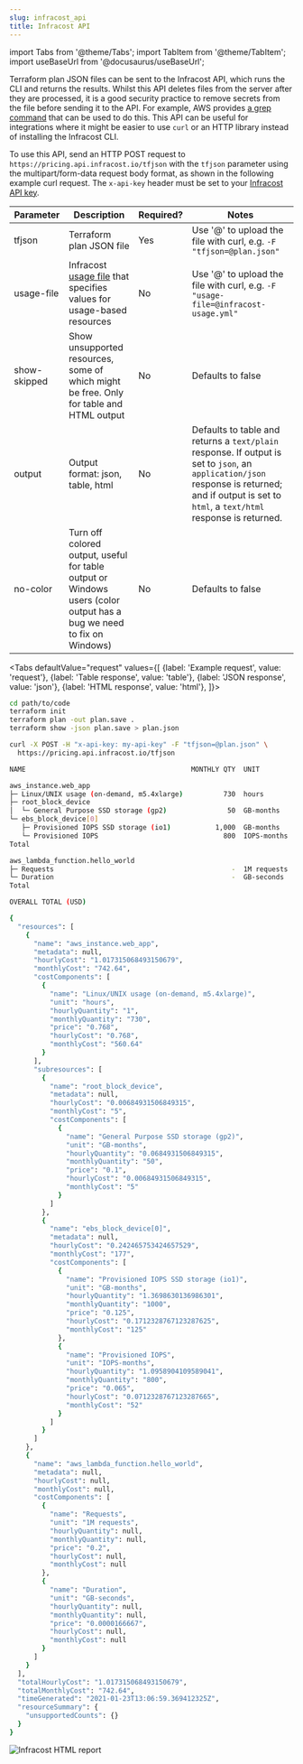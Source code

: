 ```yaml
---
slug: infracost_api
title: Infracost API
---
```


import Tabs from '@theme/Tabs';
import TabItem from '@theme/TabItem';
import useBaseUrl from '@docusaurus/useBaseUrl';

Terraform plan JSON files can be sent to the Infracost API, which runs the CLI and returns the results. Whilst this API deletes files from the server after they are processed, it is a good security practice to remove secrets from the file before sending it to the API. For example, AWS provides [a grep command](https://gist.github.com/alikhajeh1/f2c3f607c44dabc70c73e04d47bb1307) that can be used to do this. This API can be useful for integrations where it might be easier to use `curl` or an HTTP library instead of installing the Infracost CLI.

To use this API, send an HTTP POST request to `https://pricing.api.infracost.io/tfjson` with the `tfjson` parameter using the multipart/form-data request body format, as shown in the following example curl request. The `x-api-key` header must be set to your [Infracost API key](/docs/#2-get-api-key).

| Parameter | Description | Required? | Notes |
| ---       | ---         | ---       | ---   |
| tfjson | Terraform plan JSON file | Yes | Use '@' to upload the file with curl, e.g. `-F "tfjson=@plan.json"` |
| usage-file | Infracost [usage file](/docs/usage_based_resources) that specifies values for usage-based resources | No | Use '@' to upload the file with curl, e.g. `-F "usage-file=@infracost-usage.yml"` |
| show-skipped | Show unsupported resources, some of which might be free. Only for table and HTML output | No | Defaults to false |
| output | Output format: json, table, html | No | Defaults to table and returns a `text/plain` response. If output is set to `json`, an `application/json` response is returned; and if output is set to `html`, a `text/html` response is returned. |
| no-color | Turn off colored output, useful for table output or Windows users (color output has a bug we need to fix on Windows) | No | Defaults to false |

<Tabs
  defaultValue="request"
  values={[
    {label: 'Example request', value: 'request'},
    {label: 'Table response', value: 'table'},
    {label: 'JSON response', value: 'json'},
    {label: 'HTML response', value: 'html'},
  ]}>
  <TabItem value="request">

  ```sh
  cd path/to/code
  terraform init
  terraform plan -out plan.save .
  terraform show -json plan.save > plan.json

  curl -X POST -H "x-api-key: my-api-key" -F "tfjson=@plan.json" \
    https://pricing.api.infracost.io/tfjson
  ```

  </TabItem>
  <TabItem value="table">

  ```sh
  NAME                                         MONTHLY QTY  UNIT         PRICE   HOURLY COST  MONTHLY COST

  aws_instance.web_app
  ├─ Linux/UNIX usage (on-demand, m5.4xlarge)          730  hours        0.7680       0.7680      560.6400
  ├─ root_block_device
  │  └─ General Purpose SSD storage (gp2)               50  GB-months    0.1000       0.0068        5.0000
  └─ ebs_block_device[0]
     ├─ Provisioned IOPS SSD storage (io1)           1,000  GB-months    0.1250       0.1712      125.0000
     └─ Provisioned IOPS                               800  IOPS-months  0.0650       0.0712       52.0000
  Total                                                                               1.0173      742.6400

  aws_lambda_function.hello_world
  ├─ Requests                                            -  1M requests  0.2000            -             -
  └─ Duration                                            -  GB-seconds    2e-05            -             -
  Total                                                                                    -             -

  OVERALL TOTAL (USD)                                                                 1.0173      742.6400
  ```

  </TabItem>
  <TabItem value="json">

  ```sh
  {
    "resources": [
      {
        "name": "aws_instance.web_app",
        "metadata": null,
        "hourlyCost": "1.017315068493150679",
        "monthlyCost": "742.64",
        "costComponents": [
          {
            "name": "Linux/UNIX usage (on-demand, m5.4xlarge)",
            "unit": "hours",
            "hourlyQuantity": "1",
            "monthlyQuantity": "730",
            "price": "0.768",
            "hourlyCost": "0.768",
            "monthlyCost": "560.64"
          }
        ],
        "subresources": [
          {
            "name": "root_block_device",
            "metadata": null,
            "hourlyCost": "0.00684931506849315",
            "monthlyCost": "5",
            "costComponents": [
              {
                "name": "General Purpose SSD storage (gp2)",
                "unit": "GB-months",
                "hourlyQuantity": "0.0684931506849315",
                "monthlyQuantity": "50",
                "price": "0.1",
                "hourlyCost": "0.00684931506849315",
                "monthlyCost": "5"
              }
            ]
          },
          {
            "name": "ebs_block_device[0]",
            "metadata": null,
            "hourlyCost": "0.242465753424657529",
            "monthlyCost": "177",
            "costComponents": [
              {
                "name": "Provisioned IOPS SSD storage (io1)",
                "unit": "GB-months",
                "hourlyQuantity": "1.3698630136986301",
                "monthlyQuantity": "1000",
                "price": "0.125",
                "hourlyCost": "0.1712328767123287625",
                "monthlyCost": "125"
              },
              {
                "name": "Provisioned IOPS",
                "unit": "IOPS-months",
                "hourlyQuantity": "1.0958904109589041",
                "monthlyQuantity": "800",
                "price": "0.065",
                "hourlyCost": "0.0712328767123287665",
                "monthlyCost": "52"
              }
            ]
          }
        ]
      },
      {
        "name": "aws_lambda_function.hello_world",
        "metadata": null,
        "hourlyCost": null,
        "monthlyCost": null,
        "costComponents": [
          {
            "name": "Requests",
            "unit": "1M requests",
            "hourlyQuantity": null,
            "monthlyQuantity": null,
            "price": "0.2",
            "hourlyCost": null,
            "monthlyCost": null
          },
          {
            "name": "Duration",
            "unit": "GB-seconds",
            "hourlyQuantity": null,
            "monthlyQuantity": null,
            "price": "0.0000166667",
            "hourlyCost": null,
            "monthlyCost": null
          }
        ]
      }
    ],
    "totalHourlyCost": "1.017315068493150679",
    "totalMonthlyCost": "742.64",
    "timeGenerated": "2021-01-23T13:06:59.369412325Z",
    "resourceSummary": {
      "unsupportedCounts": {}
    }
  }
  ```
  </TabItem>
  <TabItem value="html">
  <img src={useBaseUrl("img/screenshots/html_report.png")} alt="Infracost HTML report" />
  </TabItem>
</Tabs>
